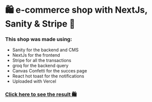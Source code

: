 # 🛍️ e-commerce shop with NextJs, Sanity & Stripe 🛒
### This shop was made using: 
  * Sanity for the backend and CMS
  * NextJs for the frontend
  * Stripe for all the transactions
  * groq for the backend query
  * Canvas Confetti for the succes page
  * React hot toast for the notifications
  * Uploaded with Vercel
 
 ### [Click here to see the result 🛍️](https://sanity-stripe-shop.vercel.app/)
